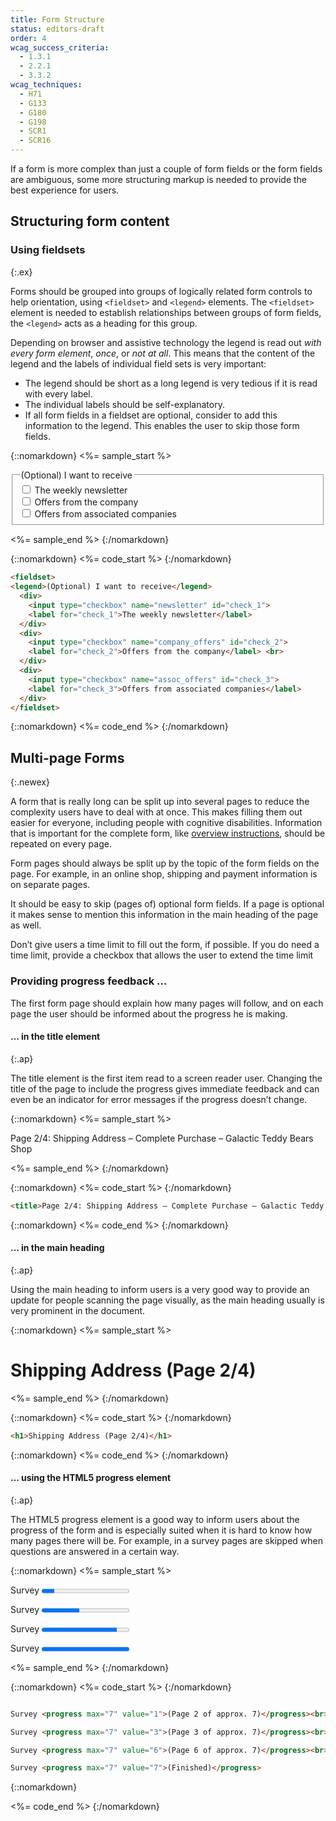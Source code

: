 ```yaml
---
title: Form Structure
status: editors-draft
order: 4
wcag_success_criteria:
  - 1.3.1
  - 2.2.1
  - 3.3.2
wcag_techniques:
  - H71
  - G133
  - G180
  - G198
  - SCR1
  - SCR16
---
```


If a form is more complex than just a couple of form fields or the form fields are ambiguous, some more structuring markup is needed to provide the best experience for users.

## Structuring form content

### Using fieldsets
{:.ex}

Forms should be grouped into groups of logically related form controls to help orientation, using `<fieldset>` and `<legend>` elements. The `<fieldset>` element is needed to establish relationships between groups of form fields, the `<legend>` acts as a heading for this group.

Depending on browser and assistive technology the legend is read out _with every form element_, _once_, or _not at all_. This means that the content of the legend and the labels of individual field sets is very important:

* The legend should be short as a long legend is very tedious if it is read with every label.
* The individual labels should be self-explanatory.
* If all form fields in a fieldset are optional, consider to add this information to the legend. This enables the user to skip those form fields.

{::nomarkdown}
<%= sample_start %>

<form method="post" action="#">
<fieldset>
<legend>(Optional) I want to receive</legend>
  <div>
    <input type="checkbox" name="newsletter" id="check_1"> <label for="check_1">The weekly newsletter</label>
  </div>
  <div>
    <input type="checkbox" name="company_offers" id="check_2"> <label for="check_2">Offers from the company</label> <br>
  </div>
  <div>
    <input type="checkbox" name="assoc_offers" id="check_3"> <label for="check_3">Offers from associated companies</label>
  </div>
</fieldset>
</form>

<%= sample_end %>
{:/nomarkdown}

{::nomarkdown}
<%= code_start %>
{:/nomarkdown}

~~~ html
<fieldset>
<legend>(Optional) I want to receive</legend>
  <div>
    <input type="checkbox" name="newsletter" id="check_1">
    <label for="check_1">The weekly newsletter</label>
  </div>
  <div>
    <input type="checkbox" name="company_offers" id="check_2">
    <label for="check_2">Offers from the company</label> <br>
  </div>
  <div>
    <input type="checkbox" name="assoc_offers" id="check_3">
    <label for="check_3">Offers from associated companies</label>
  </div>
</fieldset>
~~~

{::nomarkdown}
<%= code_end %>
{:/nomarkdown}

## Multi-page Forms
{:.newex}

A form that is really long can be split up into several pages to reduce the complexity users have to deal with at once. This makes filling them out easier for everyone, including people with cognitive disabilities.
Information that is important for the complete form, like [overview instructions](instructions.html#overview-instructions), should be repeated on every page.

Form pages should always be split up by the topic of the form fields on the page. For example, in an online shop, shipping and payment information is on separate pages.

It should be easy to skip (pages of) optional form fields. If a page is optional it makes sense to mention this information in the main heading of the page as well.

Don’t give users a time limit to fill out the form, if possible. If you do need a time limit, provide a checkbox that allows the user to extend the time limit

### Providing progress feedback …

The first form page should explain how many pages will follow, and on each page the user should be informed about the progress he is making.

#### … in the title element
{:.ap}

The title element is the first item read to a screen reader user. Changing the title of the page to include the progress gives immediate feedback and can even be an indicator for error messages if the progress doesn’t change.

{::nomarkdown}
<%= sample_start %>

Page 2/4: Shipping Address – Complete Purchase – Galactic Teddy Bears Shop

<%= sample_end %>
{:/nomarkdown}

{::nomarkdown}
<%= code_start %>
{:/nomarkdown}

~~~ html
<title>Page 2/4: Shipping Address – Complete Purchase – Galactic Teddy Bears Shop</title>
~~~

{::nomarkdown}
<%= code_end %>
{:/nomarkdown}

#### … in the main heading
{:.ap}

Using the main heading to inform users is a very good way to provide an update for people scanning the page visually, as the main heading usually is very prominent in the document.

{::nomarkdown}
<%= sample_start %>

<h1 role="presentation">Shipping Address (Page 2/4)</h1>

<%= sample_end %>
{:/nomarkdown}

{::nomarkdown}
<%= code_start %>
{:/nomarkdown}

~~~ html
<h1>Shipping Address (Page 2/4)</h1>
~~~

{::nomarkdown}
<%= code_end %>
{:/nomarkdown}

#### … using the HTML5 progress element
{:.ap}

The HTML5 progress element is a good way to inform users about the progress of the form and is especially suited when it is hard to know how many pages there will be. For example, in a survey pages are skipped when questions are answered in a certain way.

{::nomarkdown}
<%= sample_start %>

Survey <progress max="7" value="1">(Page 2 of approx. 7)</progress><br>

Survey <progress max="7" value="3">(Page 3 of approx. 7)</progress><br>

Survey <progress max="7" value="6">(Page 6 of approx. 7)</progress><br>

Survey <progress max="7" value="7">(Finished)</progress>

<%= sample_end %>
{:/nomarkdown}

{::nomarkdown}
<%= code_start %>
{:/nomarkdown}

~~~ html

Survey <progress max="7" value="1">(Page 2 of approx. 7)</progress><br>

Survey <progress max="7" value="3">(Page 3 of approx. 7)</progress><br>

Survey <progress max="7" value="6">(Page 6 of approx. 7)</progress><br>

Survey <progress max="7" value="7">(Finished)</progress>
~~~

{::nomarkdown}

<%= code_end %>
{:/nomarkdown}
